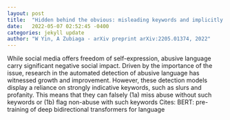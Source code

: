 ```yaml
---
layout: post
title:  "Hidden behind the obvious: misleading keywords and implicitly abusive language on social media"
date:   2022-05-07 02:52:45 -0400
categories: jekyll update
author: "W Yin, A Zubiaga - arXiv preprint arXiv:2205.01374, 2022"
---
```

While social media offers freedom of self-expression, abusive language carry significant negative social impact. Driven by the importance of the issue, research in the automated detection of abusive language has witnessed growth and improvement. However, these detection models display a reliance on strongly indicative keywords, such as slurs and profanity. This means that they can falsely (1a) miss abuse without such keywords or (1b) flag non-abuse with such keywords Cites: BERT: pre-training of deep bidirectional transformers for language